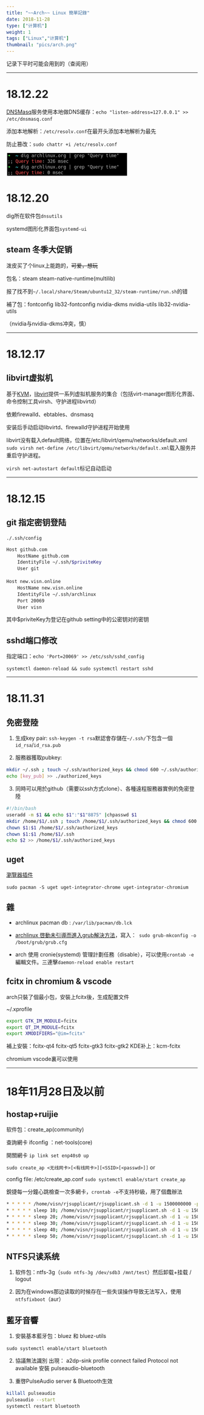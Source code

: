 ```yaml
---
title: "~~Arch~~ Linux 簡單記錄"
date: 2018-11-28
type: ["计算机"]
weight: 1
tags: ["Linux","计算机"]
thumbnail: "pics/arch.png"
---
```


记录下平时可能会用到的（查阅用）

---

# 18.12.22

[DNSMasq](https://wiki.archlinux.org/index.php/Dnsmasq_(%E7%AE%80%E4%BD%93%E4%B8%AD%E6%96%87))服务使用本地做DNS缓存：``echo "listen-address=127.0.0.1" >> /etc/dnsmasq.conf``

添加本地解析：``/etc/resolv.conf``在最开头添加本地解析为最先

防止篡改：``sudo chattr +i /etc/resolv.conf``

![](/pics/arch/01.png)

# 18.12.20

dig所在软件包``dnsutils``

systemd图形化界面包``systemd-ui``

## steam 冬季大促销

泼皮买了个linux上能跑的，~~可爱，想玩~~

包名：steam steam-native-runtime(multilib)

报了找不到``~/.local/share/Steam/ubuntu12_32/steam-runtime/run.sh``的错

補了包：fontconfig lib32-fontconfig  nvidia-dkms nvidia-utils lib32-nvidia-utils

（nvidia与nvidia-dkms冲突，慎）


---
# 18.12.17

## libvirt虚拟机

基于[KVM](https://wiki.archlinux.org/index.php/KVM_(%E6%AD%A3%E9%AB%94%E4%B8%AD%E6%96%87))，[libvirt](https://wiki.archlinux.org/index.php/Libvirt_(%E6%AD%A3%E9%AB%94%E4%B8%AD%E6%96%87))提供一系列虚拟机服务的集合（包括virt-manager图形化界面、命令控制工具virsh、守护进程libvirtd）

依赖firewalld、ebtables、dnsmasq

安装后手动启动libvirtd、firewalld守护进程开始使用

libvirt没有载入default网络，位置在/etc/libvirt/qemu/networks/default.xml
``sudo virsh net-define /etc/libvirt/qemu/networks/default.xml``载入服务并重启守护进程。

``virsh net-autostart default``标记自动启动

---
# 18.12.15

## git 指定密钥登陆

``./.ssh/config``

```bash
Host github.com
    HostName github.com
    IdentityFile ~/.ssh/$priviteKey
    User git

Host new.visn.online
    HostName new.visn.online
    IdentityFile ~/.ssh/archlinux
    Port 20069
    User visn

```

其中$priviteKey为登记在github setting中的公密钥对的密钥

## sshd端口修改

指定端口：``echo 'Port=20069' >> /etc/ssh/sshd_config``

``systemctl daemon-reload && sudo systemctl restart sshd``

---
# 18.11.31

## 免密登陸

1. 生成key pair: ``ssh-keygen -t rsa``默認會存儲在``~/.ssh/``下包含一個``id_rsa``/``id_rsa.pub``

2. 服務器獲取pubkey:

```bash
mkdir ~/.ssh ; touch ~/.ssh/authorized_keys && chmod 600 ~/.ssh/authorized_keys && chmod 700 ~/.ssh
echo [key_pub] >> ./authorized_keys
```

3. 同時可以用於github（需要以ssh方式clone）、各種遠程服務器實例的免密登陸

```bash
#!/bin/bash
useradd -m $1 && echo $1":"$1"8875" |chpasswd $1
mkdir /home/$1/.ssh ; touch /home/$1/.ssh/authorized_keys && chmod 600 /home/$1/.ssh/authorized_keys && chmod 700 /home/$1/.ssh
chown $1:$1 /home/$1/.ssh/authorized_keys
chown $1:$1 /home/$1/.ssh
echo $2 >> /home/$1/.ssh/authorized_keys
```

## uget

[瀏覽器插件](https://chrome.google.com/webstore/detail/uget-integration/efjgjleilhflffpbnkaofpmdnajdpepi)

``sudo pacman -S uget uget-integrator-chrome uget-integrator-chromium``

## 雜

- archlinux pacman db : ``/var/lib/pacman/db.lck``

- [archlinux 啓動未引導而進入grub解決方法](https://www.openfoundry.org/tw/foss-programs/9267-linux-grub2-fixing)，寫入：`` sudo grub-mkconfig -o /boot/grub/grub.cfg``

- arch 使用 cronie(systemd) 管理計劃任務（disable），可以使用``crontab -e``編輯文件。三連擊``daemon-reload enable restart``


## fcitx in chromium & vscode
arch只裝了個最小包，安裝上fcitx後，生成配置文件

~/.xprofile
```bash
export GTK_IM_MODULE=fcitx
export QT_IM_MODULE=fcitx
export XMODIFIERS="@im=fcitx"
```

補上安裝：fcitx-qt4 fcitx-qt5 fcitx-gtk3 fcitx-gtk2 
KDE补上：kcm-fcitx

chromium vscode裏可以使用


---
# 18年11月28日及以前

## hostap+ruijie

软件包：create_ap(community)

查詢網卡 ifconfig ：net-tools(core)

開關網卡 ``ip link set enp40s0 up``

``sudo create_ap <无线网卡>[<有线网卡>][<SSID>[<passwd>]]``
or

config file: /etc/create_ap.conf
``sudo systemctl enable/start create_ap``

銳捷每一分鐘心跳檢查一次多網卡，``crontab -e``不支持秒級，用了個蠢辦法

```bash
* * * * * /home/visn/rjsupplicant/rjsupplicant.sh -d 1 -u 1500000000 -p 123456 -n enp4s0 >> /var/log/rjs.log
* * * * * sleep 10; /home/visn/rjsupplicant/rjsupplicant.sh -d 1 -u 1500000000 -p 123456 -n enp4s0 >> /var/log/rjs.log
* * * * * sleep 20; /home/visn/rjsupplicant/rjsupplicant.sh -d 1 -u 1500000000 -p 123456 -n enp4s0 >> /var/log/rjs.log
* * * * * sleep 30; /home/visn/rjsupplicant/rjsupplicant.sh -d 1 -u 1500000000 -p 123456 -n enp4s0 >> /var/log/rjs.log
* * * * * sleep 40; /home/visn/rjsupplicant/rjsupplicant.sh -d 1 -u 1500000000 -p 123456 -n enp4s0 >> /var/log/rjs.log
* * * * * sleep 50; /home/visn/rjsupplicant/rjsupplicant.sh -d 1 -u 1500000000 -p 123456 -n enp4s0 >> /var/log/rjs.log
```

## NTFS只读系统

1. 软件包：ntfs-3g（``sudo ntfs-3g /dev/sdb3 /mnt/test``）然后卸载+挂载 / logout

2. 因为在windows那边读取的时候存在一些失误操作导致无法写入，使用``ntfsfixboot``（aur）

## 藍牙音響

1. 安裝基本藍牙包：bluez 和 bluez-utils

``sudo systemctl enable/start bluetooth``

2. 協議無法識別 出現： a2dp-sink profile connect failed  Protocol not available 安裝 pulseaudio-bluetooth

3. 重啓PulseAudio server & Bluetooth生效
```bash
killall pulseaudio
pulseaudio --start
systemctl restart bluetooth
```


